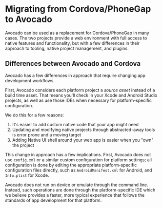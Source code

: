 # Migrating from Cordova/PhoneGap to Avocado

Avocado can be used as a replacement for Cordova/PhoneGap in many cases. The two projects provide a web environment with full access to native features and functionality, but with a few differences in their approach to tooling, native project management, and plugins.

## Differences between Avocado and Cordova

Avocado has a few differences in approach that require changing app development workflows.

First, Avocado considers each platform project a _source asset_ instead of a build time asset. That means you'll check in your Xcode and Android Studio projects, as well as use those IDEs when necessary for platform-specific configuration.

We do this for a few reasons:

 1. It's easier to add custom native code that your app might need
 2. Updating and modifying native projects through abstracted-away tools is error prone and a moving target
 3. Adding Native UI shell around your web app is easier when you "own" the project

This change in approach has a few implications. First, Avocado does not use `config.xml` or a similar custom configuration for platform settings; all configuration is done by editing the appropriate platform-specific configuration files directly, such as `AndroidManifest.xml` for Android, and `Info.plist` for Xcode.

Avocado does not run on device or emulate through the command line. Instead, such operations are done through the platform-specific IDE which we believe provides a faster, more typical experience that follows the standards of app development for that platform.